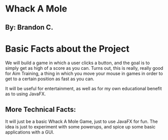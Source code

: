 # Whack A Mole
## By: Brandon C.

# Basic Facts about the Project

We will build a game in which a user clicks a button, and the goal is to simply get as high of a score as you can. Turns out, this is really, really good for Aim Training, a thing in which you move your mouse in games in order to get to a certain position as fast as you can. 

It will be useful for entertainment, as well as for my own educational benefit as to using JavaFX. 

## More Technical Facts: 

It will just be a basic Whack A Mole Game, just to use JavaFX for fun. The idea is just to experiment with some powerups, and spice up some basic applications with a GUI. 